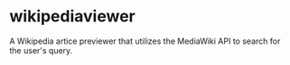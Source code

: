 # wikipediaviewer
A Wikipedia artice previewer that utilizes the MediaWiki API to search for the user's query.
